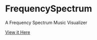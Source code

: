 # FrequencySpectrum
A Frequency Spectrum Music Visualizer

[View it Here](http://frequency-spectrum.surge.sh/index.html)
